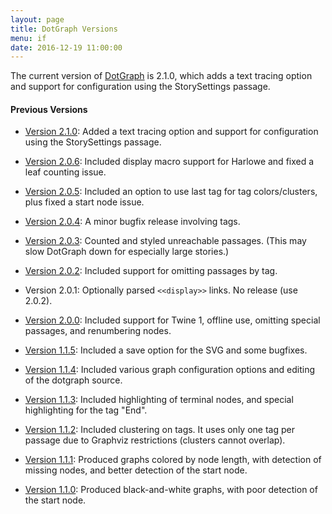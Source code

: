 ```yaml
---
layout: page
title: DotGraph Versions
menu: if
date: 2016-12-19 11:00:00
---
```

The current version of [DotGraph](/tools/scree/dotgraph/) is 2.1.0, which adds a text tracing option and support for configuration using the StorySettings passage.

#### Previous Versions

* [Version 2.1.0](/tools/scree/dotgraph/2.1.0/): Added a text tracing option and support for configuration using the StorySettings passage.

* [Version 2.0.6](/tools/scree/dotgraph/2.0.6/): Included display macro support for Harlowe and fixed a leaf counting issue.

* [Version 2.0.5](/tools/scree/dotgraph/2.0.5/): Included an option to use last tag for tag colors/clusters, plus fixed a start node issue.

* [Version 2.0.4](/tools/scree/dotgraph/2.0.4/): A minor bugfix release involving tags.

* [Version 2.0.3](/tools/scree/dotgraph/2.0.3/): Counted and styled unreachable passages.  (This may slow DotGraph down for especially large stories.)

* [Version 2.0.2](/tools/scree/dotgraph/2.0.2/): Included support for omitting passages by tag.

* Version 2.0.1: Optionally parsed `<<display>>` links.  No release (use 2.0.2).

* [Version 2.0.0](/tools/scree/dotgraph/2.0.0/): Included support for Twine 1, offline use, omitting special passages, and renumbering nodes.

* [Version 1.1.5](/tools/scree/dotgraph/1.1.5/): Included a save option for the SVG and some bugfixes.

* [Version 1.1.4](/tools/scree/dotgraph/1.1.4/format.js): Included various graph configuration options and editing of the dotgraph source.

* [Version 1.1.3](/tools/scree/dotgraph/1.1.3/format.js): Included highlighting of terminal nodes, and special highlighting for the tag "End".

* [Version 1.1.2](/tools/scree/dotgraph/1.1.2/format.js): Included clustering on tags.  It uses only one tag per passage due to Graphviz restrictions (clusters cannot overlap).

* [Version 1.1.1](/tools/scree/dotgraph/1.1.1/format.js): Produced graphs colored by node length, with detection of missing nodes, and better detection of the start node.

* [Version 1.1.0](/tools/scree/dotgraph/1.1.0/format.js): Produced black-and-white graphs, with poor detection of the start node.
